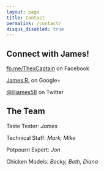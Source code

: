 ```yaml
---
layout: page
title: Contact
permalink: /contact/
disqus_disabled: true
---
```


## Connect with James!
<i class="fa fa-facebook-official"></i> [fb.me/ThexCaptain](http://www.facebook.com/ThexCaptain) on Facebook

<i class="fa fa-google-plus-square"></i> [James R.](https://plus.google.com/102883666955553233089) on Google+

<i class="fa fa-twitter-square"></i> [@liljames58](https://twitter.com/liljames58) on Twitter

## The Team

Taste Tester: *James*

Technical Staff: *Mark, Mike*

Potpourri Expert: *Jon*

Chicken Models: *Becky, Beth, Diana*
